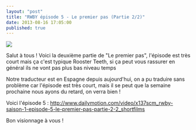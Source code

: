 ```yaml
---
layout: "post"
title: "RWBY épisode 5 - Le premier pas (Partie 2/2)"
date: 2013-08-16 17:05:00
published: true
---
```

![](http://images3.wikia.nocookie.net/__cb20130816045547/rwby/images/thumb/3/38/RWBY5_000563.png/250px-RWBY5_000563.png)

Salut à tous ! Voici la deuxième partie de "Le premier pas", l'épisode est très court mais ça c'est typique Rooster Teeth, si ça peut vous rassurer en général ils ne vont pas plus bas niveau temps

Notre traducteur est en Espagne depuis aujourd'hui, on a pu traduire sans problème car l'épisode est très court, mais il se peut que la semaine prochaine nous ayons du retard, on verra bien !

Voici l'épisode 5 : <http://www.dailymotion.com/video/x137scm_rwby-saison-1-episode-5-le-premier-pas-partie-2-2_shortfilms>

Bon visionnage à vous !
